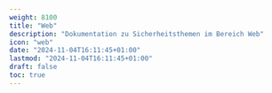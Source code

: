 ```yaml
---
weight: 8100
title: "Web"
description: "Dokumentation zu Sicherheitsthemen im Bereich Web"
icon: "web"
date: "2024-11-04T16:11:45+01:00"
lastmod: "2024-11-04T16:11:45+01:00"
draft: false
toc: true
---
```

